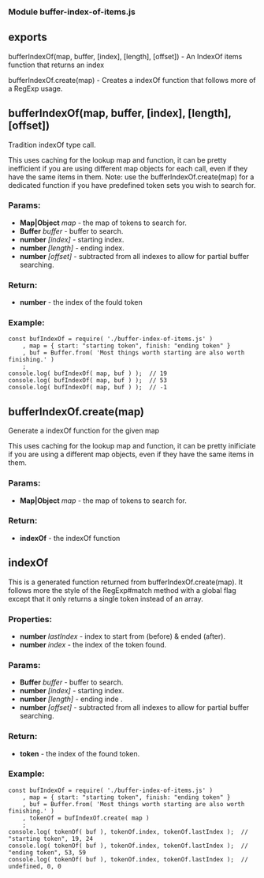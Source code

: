 ### Module buffer-index-of-items.js

## exports

bufferIndexOf(map, buffer, [index], [length], [offset]) - An IndexOf items function that returns an index

bufferIndexOf.create(map) - Creates a indexOf function that follows more of a RegExp usage.

## bufferIndexOf(map, buffer, [index], [length], [offset])

Tradition indexOf type call.

This uses caching for the lookup map and function, it can be pretty inefficient 
if you are using different map objects for each call, even if they have the 
same items in them.  Note: use the bufferIndexOf.create(map) for a dedicated 
function if you have predefined token sets you wish to search for.

### Params:

* **Map|Object** *map* - the map of tokens to search for.
* **Buffer** *buffer* - buffer to search.
* **number** *[index]* - starting index.
* **number** *[length]* - ending index.
* **number** *[offset]* - subtracted from all indexes to allow for partial buffer searching.

### Return:

* **number** - the index of the fould token

### Example:

```
const bufIndexOf = require( './buffer-index-of-items.js' )
    , map = { start: "starting token", finish: "ending token" }
    , buf = Buffer.from( 'Most things worth starting are also worth finishing.' )
    ;
console.log( bufIndexOf( map, buf ) );  // 19
console.log( bufIndexOf( map, buf ) );  // 53
console.log( bufIndexOf( map, buf ) );  // -1
```

## bufferIndexOf.create(map)

Generate a indexOf function for the given map

This uses caching for the lookup map and function, it can be pretty
inificiate if you are using a different map objects, even if they have
the same items in them.

### Params:

* **Map|Object** *map* - the map of tokens to search for.

### Return:

* **indexOf** - the indexOf function

## indexOf

This is a generated function returned from bufferIndexOf.create(map).  It follows more the 
style of the RegExp#match method with a global flag except that it only returns a single 
token instead of an array.

### Properties:

* **number** *lastIndex* - index to start from (before) & ended (after).
* **number** *index* - the index of the token found.

### Params:

* **Buffer** *buffer* - buffer to search.
* **number** *[index]* - starting index.
* **number** *[length]* - ending inde .
* **number** *[offset]* - subtracted from all indexes to allow for partial buffer searching.

### Return:

* **token** - the index of the found token.

### Example:

```
const bufIndexOf = require( './buffer-index-of-items.js' )
    , map = { start: "starting token", finish: "ending token" }
    , buf = Buffer.from( 'Most things worth starting are also worth finishing.' )
    , tokenOf = bufIndexOf.create( map )
    ;
console.log( tokenOf( buf ), tokenOf.index, tokenOf.lastIndex );  // "starting token", 19, 24
console.log( tokenOf( buf ), tokenOf.index, tokenOf.lastIndex );  // "ending token", 53, 59
console.log( tokenOf( buf ), tokenOf.index, tokenOf.lastIndex );  // undefined, 0, 0
```


